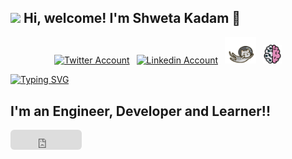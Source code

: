 
<h2> <img src="https://emojis.slackmojis.com/emojis/images/1588315024/8823/hyperkitty.gif?1588315024" width="30" /> Hi, welcome! I'm Shweta Kadam 👋</h2>
<!-- <img align=right src="https://github.com/FrancescoXX/FrancescoXX/blob/main/devcard.svg" width="200" alt="Francesco's Dev Card"/> -->
<div align=center>
<a href="https://twitter.com/ShwetaRkadam"><img src="https://cdn.worldvectorlogo.com/logos/twitter-6.svg" title="Twitter" alt="Twitter Account" width="40"/></a>
&ensp;<a href="https://www.linkedin.com/in/shwetarkadam/"><img src="https://cdn.worldvectorlogo.com/logos/linkedin-icon-2.svg" title="Linkedin" alt="Linkedin Account" width="30"/></a> 
&ensp;<a href="https://codeklutz.com/"><img src="https://github.com/shwetarkadam/shwetarkadam/blob/main/cat.gif" title="Blog" alt="daily.devGitHub" width="50"/></a>
<!-- &ensp;<a href="https://www.instagram.com/shweta_kadam_25"><img src="https://cdn.worldvectorlogo.com/logos/instagram-5.svg" title="Instagram" alt="Instagram Account" width="30"/></a>  -->
<!--&ensp;<a href="https://www.youtube.com/c/FrancescoCiulla"><img src="https://cdn.worldvectorlogo.com/logos/youtube-icon.svg" title="YouTube" alt="YouTube Account" width="40"/></a>-->
&ensp;<a href="https://notes.codeklutz.com/"><img src="https://github.com/shwetarkadam/shwetarkadam/blob/main/braindump.png" title="My Digtal Notes" alt="daily.devGitHub" width="30"/></a>
</div>




<!--
[![Portfolio](https://img.shields.io/badge/portfolio-%231572B6.svg?&style=for-the-badge&logo=portfolio&logoColor=white)](https://shwetarkadam.github.io/portfolio/)
[![Linkedin](https://img.shields.io/badge/linkedin%20-%230077B5.svg?&style=for-the-badge&logo=linkedin&logoColor=white)](https://www.linkedin.com/in/shweta-kadam-81404512a/)
[![Gmail](https://img.shields.io/badge/gmail-D14836?&style=for-the-badge&logo=gmail&logoColor=white)](mailto:shwetakadam.portfolio@gmail.com)
[![Blog](https://img.shields.io/badge/BLOG-%231572B6.svg?&style=for-the-badge&logo=blog&logoColor=white)](https://www.codeklutz.com)
[![Braindump](https://img.shields.io/badge/BRAINDUMP-D14836.svg?&style=for-the-badge&logo=braindump&logoColor=white)](https://notes.codeklutz.com/about/)
-->
<!--
![Youtube](https://img.shields.io/badge/youtube-%23FF0000.svg?&style=for-the-badge&logo=youtube&logoColor=white)-->
[![Typing SVG](https://readme-typing-svg.herokuapp.com?font=Fira+Code&pause=1000&color=99ABE9&width=435&lines=Fixing+more+than+I+break%2C;Creating+durable+new+things)](https://git.io/typing-svg)

## I'm an Engineer, Developer and Learner!!

<iframe src="https://github.com/sponsors/shwetarkadam/button" title="Sponsor shwetarkadam" height="32" width="114" style="border: 0; border-radius: 6px;"></iframe>



